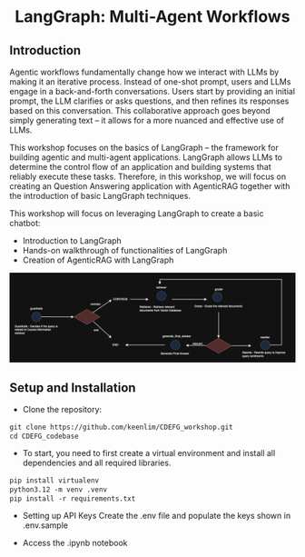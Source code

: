 <div align = "center">
<h1>LangGraph: Multi-Agent Workflows</h1>
</div>

## Introduction
Agentic workflows fundamentally change how we interact with LLMs by making it an iterative process. Instead of one-shot prompt, users and LLMs engage in a back-and-forth conversations. Users start by providing an initial prompt, the LLM clarifies or asks questions, and then refines its responses based on this conversation. This collaborative approach goes beyond simply generating text – it allows for a more nuanced and effective use of LLMs. 

This workshop focuses on the basics of LangGraph – the framework for building agentic and multi-agent applications. LangGraph allows LLMs to determine the control flow of an application and building systems that reliably execute these tasks. Therefore, in this workshop, we will focus on creating an Question Answering application with AgenticRAG together with the introduction of basic LangGraph techniques.

This workshop will focus on leveraging LangGraph to create a basic chatbot:
- Introduction to LangGraph
- Hands-on walkthrough of functionalities of LangGraph
- Creation of AgenticRAG with LangGraph

![image.png](assets/Architecture.drawio.png)
 
## Setup and Installation
- Clone the repository:
```
git clone https://github.com/keenlim/CDEFG_workshop.git
cd CDEFG_codebase
```

- To start, you need to first create a virtual environment and install all dependencies and all required libraries.
```
pip install virtualenv
python3.12 -m venv .venv
pip install -r requirements.txt
```

- Setting up API Keys
Create the .env file and populate the keys shown in .env.sample

- Access the .ipynb notebook

